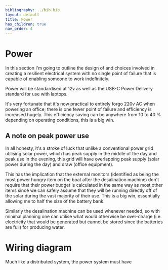 ```yaml
---
bibliography: ../bib.bib
layout: default
title: Power
has_children: true
nav_order: 4
---
```


# Power

In this section I'm going to outline the design of and choices involved
in creating a resilient electrical system with no single point of
failure that is capable of enabling someone to work indefinitely.

Power will be standardised at 12v as well as the USB-C Power Delivery
standard for use with laptops.

It's very fortunate that it's now practical to entirely forgo 220v AC
when powering an office; there is one fewer point of failure and
efficiency is increased hugely. This efficiency saving can be anywhere
from 10 to 40 % depending on operating conditions, this is a big win.


## A note on peak power use

In all honesty, it's a stroke of luck that unlike a conventional power
grid utilising solar power, which has peak supply in the middle of the
day and peak use in the evening, this grid will have overlapping peak
supply (solar power during the day) and draw (office equipment).

This has the implication that the external monitors (identified as being
the most power hungry item on the boat after the desalination machine)
don't require that their power budget is calculated in the same way as
most other items since we can safely assume that they will be running
directly off of the solar during the vast majority of their use. This is
a big win, essentially allowing me to half the size of the battery bank.

Similarly the desalination machine can be used whenever needed, so with
minimal planning one can utilise what would otherwise be over-charge
(i.e. electricity that would be generated but cannot be stored since the
batteries are full) for producing water.



# Wiring diagram

Much like a distributed system, the power system must have

